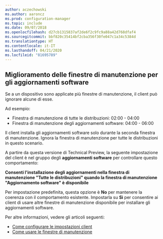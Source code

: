 ```yaml
---
author: aczechowski
ms.author: aaroncz
ms.prod: configuration-manager
ms.topic: include
ms.date: 09/07/2018
ms.openlocfilehash: d27cb1315837af2de6f2c9fc9a88a42d768dfaf4
ms.sourcegitcommit: bbf820c35414bf2cba356f30fe047c1a34c5384d
ms.translationtype: HT
ms.contentlocale: it-IT
ms.lasthandoff: 04/21/2020
ms.locfileid: "81695789"
---
```

## <a name="improvement-to-maintenance-windows-for-software-updates"></a><a name="bkmk_sum-mw"></a> Miglioramento delle finestre di manutenzione per gli aggiornamenti software
<!--vso2839307-->

Se a un dispositivo sono applicate più finestre di manutenzione, il client può ignorare alcune di esse. 

Ad esempio:

- Finestra di manutenzione di tutte le distribuzioni: 02:00 - 04:00
- Finestra di manutenzione degli aggiornamenti software: 04:00 - 06:00

Il client installa gli aggiornamenti software solo durante la seconda finestra di manutenzione. Ignora la finestra di manutenzione per tutte le distribuzioni in questo scenario.

A partire da questa versione di Technical Preview, la seguente impostazione del client è nel gruppo degli **aggiornamenti software** per controllare questo comportamento: 

**Consenti l'installazione degli aggiornamenti nella finestra di manutenzione "Tutte le distribuzioni" quando la finestra di manutenzione "Aggiornamento software" è disponibile**

Per impostazione predefinita, questa opzione è **No** per mantenere la coerenza con il comportamento esistente. Impostarla su **Sì** per consentire ai client di usare altre finestre di manutenzione disponibile per installare gli aggiornamenti software.

Per altre informazioni, vedere gli articoli seguenti:
- [Come configurare le impostazioni client](../../clients/deploy/configure-client-settings.md)
- [Come usare le finestre di manutenzione](../../clients/manage/collections/use-maintenance-windows.md)


